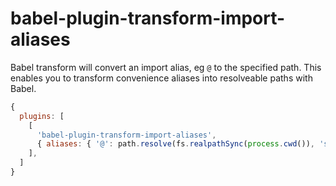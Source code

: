 # babel-plugin-transform-import-aliases

Babel transform will convert an import alias, eg `@` to the specified path. This
enables you to transform convenience aliases into resolveable paths with Babel.

```javascript
{
  plugins: [
    [
      'babel-plugin-transform-import-aliases',
      { aliases: { '@': path.resolve(fs.realpathSync(process.cwd()), 'src') } },
    ],
  ]
}
```
